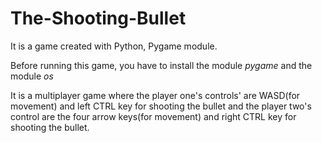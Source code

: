 # The-Shooting-Bullet
It is a game created with Python, Pygame module.

Before running this game, you have to install the module *pygame* and the module *os*

It is a multiplayer game where the player one's controls' are WASD(for movement) and left CTRL key for shooting the bullet and the player two's control are the four arrow keys(for movement) and right CTRL key for shooting the bullet.

